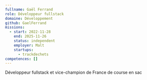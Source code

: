 ```yaml
---
fullname: Gaël Ferrand
role: Développeur fullstack
domaine: Développement
github: GaelFerrand
missions:
  - start: 2022-11-28
    end: 2025-11-26
    status: independent
    employer: Malt
    startups:
      - trackdechets
competences: []
---
```

Développeur fullstack et vice-champion de France de course en sac
